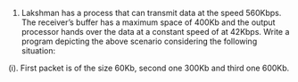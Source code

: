 1. Lakshman has a process that can transmit data at the speed 560Kbps. The receiver’s
buffer has a maximum space of 400Kb and the output processor hands over the data at a
constant speed of at 42Kbps. Write a program depicting the above scenario considering
the following situation:

(i). First packet is of the size 60Kb, second one 300Kb and third one 600Kb. 
